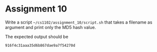 # Assignment 10

Write a script `~/cs1102/assignment_10/script.sh` that takes a filename as argument and print only the MD5 hash value.

The expected output should be

```
916f4c31aaa35d6b867dae9a7f54270d
```
